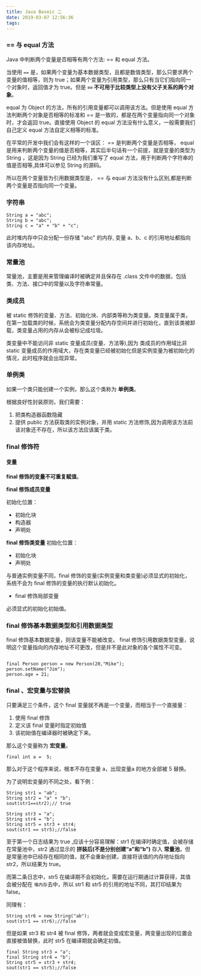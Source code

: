 ```yaml
---
title: Java Baseic 二
date: 2019-03-07 12:56:36
tags:
---
```

### == 与 equal 方法

Java 中判断两个变量是否相等有两个方法: == 和 equal 方法。

当使用 `==` 是，如果两个变量为基本数据类型，且都是数值类型，那么只要求两个变量的值相等，则为 true；如果两个变量为引用类型，那么只有当它们指向同一个对象时，返回值才为 true。但是 **`==` 不可用于比较类型上没有父子关系的两个对象**。

equal 为 Object 的方法，所有的引用变量都可以调用该方法。但是使用 equal 方法判断两个对象是否相等的标准和 == 是一致的，都是在两个变量指向同一个对象时，才会返回 true。直接使用 Object 的 equal 方法没有什么意义，一般需要我们自己定义 equal 方法自定义相等的标准。

在平常的开发中我们会有这样的一个误区： == 是判断两个变量是否相等， equal 是用来判断两个变量的值是否相等，其实后半句话有一个前提，就是变量的类型为 String ，这是因为 String 已经为我们重写了 equal 方法，用于判断两个字符串的值是否相等,具体可以参见 String 的源码。

所以在两个变量皆为引用数据类型是， == 与 equal 方法没有什么区别,都是判断两个变量是否指向同一个变量。
<!-- more -->
### 字符串

```
String a = "abc";
String b = "abc";
String c = "a" + "b" + "c";
```
此时堆内存中只会分配一份存储 "abc" 的内存, 变量 a、b、c 的引用地址都指向该内存地址。

### 常量池

常量池，主要是用来管理编译时被确定并且保存在 .class 文件中的数据，包括类、方法、接口中的常量以及字符串常量。

### 类成员

被 static 修饰的变量、方法、初始化块、内部类等称为类变量。类变量属于类，在第一加载类的时候，系统会为类变量分配内存空间并进行初始化，直到该类被卸载，类变量占用的内存从会被标记成垃圾。

类变量中不能访问非 static 变量成员(变量、方法等),因为 类成员的作用域比非 static 变量成员的作用域大，存在类变量已经被初始化但是实例变量为被初始化的情况，此时程序就会出现异常。


### 单例类

如果一个类只能创建一个实例，那么这个类称为 **单例类**。

根据良好性封装原则，我们需要：
1. 把类构造器函数隐藏
2. 提供 public 方法获取类的实例对象，并用 static 方法修饰,因为调用该方法前该对象还不存在，所以该方法应该属于类。

### final 修饰符

#### 变量

**final 修饰的变量不可重复赋值**。

**final 修饰成员变量**

初始化位置：
* 初始化块
* 构造器
* 声明处

**final 修饰类变量**
初始化位置：
* 初始化块
* 声明处

与普通实例变量不同，final 修饰的变量(实例变量和类变量)必须显式的初始化，系统不会为 final 修饰的变量的执行默认初始化。

* final 修饰局部变量

必须显式的初始化初始值。

### final 修饰基本数据类型和引用数据类型


final 修饰基本数据变量，则该变量不能被改变。
final 修饰引用数据类型变量，说明这个变量指向的内存地址不可更改，但是并不是此对象的各个属性不可变。

```

final Person person = new Person(20,"Mike");
person.setName("Jim");
person.age = 21;

```

### final 、宏变量与宏替换

只要满足三个条件，这个 final 变量就不再是一个变量，而相当于一个直接量：
1. 使用 final 修饰
2. 定义该 final 变量时指定初始值
3. 该初始值在编译器时被确定下来。

那么这个变量称为 **宏变量**。

```
final int a =  5;
```
那么对于这个程序来说，根本不存在变量 a，出现变量a 的地方全部被 5 替换。

为了说明宏变量的不同之处，看下例：

```
String str1 = "ab";
String str2 = "a" + "b";
sout(str1==str2);// true

String str3 = "a";
String str4 = "b";
String str5 = str3 + str4;
sout(str1 == str5);//false
```
至于第一个日志结果为 true ,应该十分容易理解：str1 在编译时确定值，会被存储在常量池中，str2 通过显示的 **拼装后(不是分别创建“a”和“b”)** 存入 **常量池**，但是常量池中已经存在相同的值，就不会重新创建，直接将该值的内存地址指向 str2，所以结果为 true。

而第二条日志中，str5 在编译期不会初始化，需要在运行期通过计算获得，其值会被分配在 `堆内存`去中，所以 str1 和 str5 的引用的地址不同，其打印结果为 false。

同理有：
```
String str6 = new String("ab"); 
sout(str1 == str6);//false
```
但是如果 str3 和 str4 被 final 修饰，两者就会变成宏变量，两变量出现的位置会直接被值替换，此时 str5 在编译期就会确定初值。

```
final String str3 = "a";
final String str4 = "b";
String str5 = str3 + str4;
sout(str1 == str5);//false
```
